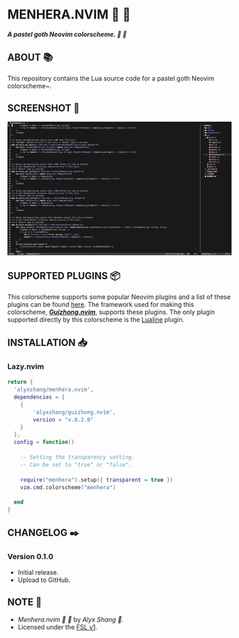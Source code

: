 # MENHERA.NVIM :ribbon: :black_heart:

***A pastel goth Neovim colorscheme. :ribbon: :black_heart:***

## ABOUT :books:

This repository contains the Lua source code for a pastel goth Neovim colorscheme~.

## SCREENSHOT :camera_flash:

<p align="center">
 <img src="images/screenie.png"/>
</p>

## SUPPORTED PLUGINS :package:

This colorscheme supports some popular Neovim plugins and a list of these plugins can be found [here](https://github.com/alyxshang/guizhong.nvim). The framework used for making this colorscheme, ***[Guizhong.nvim](https://github.com/alyxshang/guizhong.nvim)***, supports these plugins. The only plugin supported directly by this colorscheme is the [Lualine](https://github.com/nvim-lualine/lualine.nvim) plugin.

## INSTALLATION :inbox_tray:

### Lazy.nvim

```Lua
return {
  'alyxshang/menhera.nvim',
  dependencies = {
    {
        'alyxshang/guizhong.nvim',
        version = "v.0.2.0"
    }
  },
  config = function()

    -- Setting the transparency setting.
    -- Can be set to "true" or "false".

    require("menhera").setup({ transparent = true })
    vim.cmd.colorscheme("menhera")

  end
}
```

## CHANGELOG :black_nib:

### Version 0.1.0

- Initial release.
- Upload to GitHub.

## NOTE :scroll:

- *Menhera.nvim :ribbon: :black_heart:* by *Alyx Shang :black_heart:*.
- Licensed under the [FSL v1](https://github.com/alyxshang/fair-software-license).
